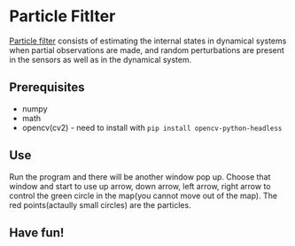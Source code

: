 # Particle Fitlter

[Particle filter](https://en.wikipedia.org/wiki/Particle_filter) consists of estimating the internal states in dynamical systems when partial observations are made, and random perturbations are present in the sensors as well as in the dynamical system.

## Prerequisites

* numpy
* math
* opencv(cv2) - need to install with ``` pip install opencv-python-headless ```


## Use

Run the program and there will be another window pop up. Choose that window and start to use up arrow, down arrow, left arrow, right arrow to control the green circle in the map(you cannot move out of the map). The red points(actaully small circles) are the particles.

## Have fun!